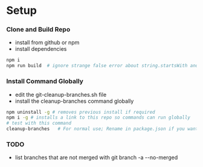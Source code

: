 # Setup

### Clone and Build Repo
- install from github or npm
- install dependencies
```bash
npm i
npm run build  # ignore strange false error about string.startsWith and string.includes
```

### Install Command Globally

- edit the git-cleanup-branches.sh file
- install the cleanup-branches command globally

```bash
npm uninstall -g # removes previous install if required
npm i -g # installs a link to this repo so commands can run globally
# test with this command
cleanup-branches   # For normal use; Rename in package.json if you want.
```

### TODO
- list branches that are not merged with git branch -a --no-merged
